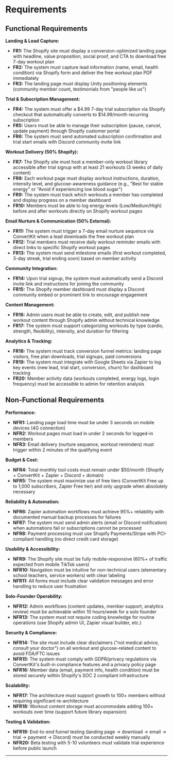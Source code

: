 # Requirements

## Functional Requirements

**Landing & Lead Capture:**
- **FR1:** The Shopify site must display a conversion-optimized landing page with headline, value proposition, social proof, and CTA to download free 7-day workout plan
- **FR2:** The system must capture lead information (name, email, health condition) via Shopify form and deliver the free workout plan PDF immediately
- **FR3:** The landing page must display Unity positioning elements (community member count, testimonials from "people like us")

**Trial & Subscription Management:**
- **FR4:** The system must offer a $4.99 7-day trial subscription via Shopify checkout that automatically converts to $14.99/month recurring subscription
- **FR5:** Users must be able to manage their subscription (pause, cancel, update payment) through Shopify customer portal
- **FR6:** The system must send automated subscription confirmation and trial start emails with Discord community invite link

**Workout Delivery (50% Shopify):**
- **FR7:** The Shopify site must host a member-only workout library accessible after trial signup with at least 21 workouts (3 weeks of daily content)
- **FR8:** Each workout page must display workout instructions, duration, intensity level, and glucose-awareness guidance (e.g., "Best for stable energy" or "Avoid if experiencing low blood sugar")
- **FR9:** The system must track which workouts a member has completed and display progress on a member dashboard
- **FR10:** Members must be able to log energy levels (Low/Medium/High) before and after workouts directly on Shopify workout pages

**Email Nurture & Communication (50% External):**
- **FR11:** The system must trigger a 7-day email nurture sequence via ConvertKit when a lead downloads the free workout plan
- **FR12:** Trial members must receive daily workout reminder emails with direct links to specific Shopify workout pages
- **FR13:** The system must send milestone emails (first workout completed, 3-day streak, trial ending soon) based on member activity

**Community Integration:**
- **FR14:** Upon trial signup, the system must automatically send a Discord invite link and instructions for joining the community
- **FR15:** The Shopify member dashboard must display a Discord community embed or prominent link to encourage engagement

**Content Management:**
- **FR16:** Admin users must be able to create, edit, and publish new workout content through Shopify admin without technical knowledge
- **FR17:** The system must support categorizing workouts by type (cardio, strength, flexibility), intensity, and duration for filtering

**Analytics & Tracking:**
- **FR18:** The system must track conversion funnel metrics: landing page visitors, free plan downloads, trial signups, paid conversions
- **FR19:** The system must integrate with Google Sheets via Zapier to log key events (new lead, trial start, conversion, churn) for dashboard tracking
- **FR20:** Member activity data (workouts completed, energy logs, login frequency) must be accessible to admin for retention analysis

## Non-Functional Requirements

**Performance:**
- **NFR1:** Landing page load time must be under 3 seconds on mobile devices (4G connection)
- **NFR2:** Workout pages must load in under 2 seconds for logged-in members
- **NFR3:** Email delivery (nurture sequence, workout reminders) must trigger within 2 minutes of the qualifying event

**Budget & Cost:**
- **NFR4:** Total monthly tool costs must remain under $50/month (Shopify + ConvertKit + Zapier + Discord + domain)
- **NFR5:** The system must maximize use of free tiers (ConvertKit Free up to 1,000 subscribers, Zapier Free tier) and only upgrade when absolutely necessary

**Reliability & Automation:**
- **NFR6:** Zapier automation workflows must achieve 95%+ reliability with documented manual backup processes for failures
- **NFR7:** The system must send admin alerts (email or Discord notification) when automations fail or subscriptions cannot be processed
- **NFR8:** Payment processing must use Shopify Payments/Stripe with PCI-compliant handling (no direct credit card storage)

**Usability & Accessibility:**
- **NFR9:** The Shopify site must be fully mobile-responsive (60%+ of traffic expected from mobile TikTok users)
- **NFR10:** Navigation must be intuitive for non-technical users (elementary school teachers, service workers) with clear labeling
- **NFR11:** All forms must include clear validation messages and error handling to reduce user frustration

**Solo-Founder Operability:**
- **NFR12:** Admin workflows (content updates, member support, analytics review) must be achievable within 10 hours/week for a solo founder
- **NFR13:** The system must not require coding knowledge for routine operations (use Shopify admin UI, Zapier visual builder, etc.)

**Security & Compliance:**
- **NFR14:** The site must include clear disclaimers ("not medical advice, consult your doctor") on all workout and glucose-related content to avoid FDA/FTC issues
- **NFR15:** The system must comply with GDPR/privacy regulations via ConvertKit's built-in compliance features and a privacy policy page
- **NFR16:** Member data (email, payment info, health condition) must be stored securely within Shopify's SOC 2 compliant infrastructure

**Scalability:**
- **NFR17:** The architecture must support growth to 100+ members without requiring significant re-architecture
- **NFR18:** Workout content storage must accommodate adding 100+ workouts over time (support future library expansion)

**Testing & Validation:**
- **NFR19:** End-to-end funnel testing (landing page → download → email → trial → payment → Discord) must be conducted weekly manually
- **NFR20:** Beta testing with 5-10 volunteers must validate trial experience before public launch

---

